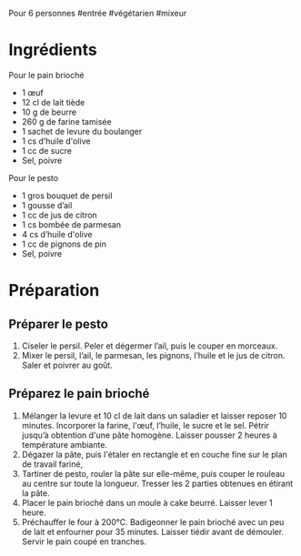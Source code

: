 Pour 6 personnes
#entrée #végétarien #mixeur 

# Ingrédients 

Pour le pain brioché
- 1 œuf
- 12 cl de lait tiède
- 10 g de beurre
- 260 g de farine tamisée
- 1 sachet de levure du boulanger
- 1 cs d’huile d'olive
- 1 cc de sucre
- Sel, poivre

Pour le pesto
- 1 gros bouquet de persil
- 1 gousse d’ail
- 1 cc de jus de citron
- 1 cs bombée de parmesan
- 4 cs d’huile d'olive
- 1 cc de pignons de pin
- Sel, poivre

# Préparation

## Préparer le pesto

1. Ciseler le persil. Peler et dégermer l’ail, puis le couper en morceaux.
2. Mixer le persil, l’ail, le parmesan, les pignons, l’huile et le jus de citron. Saler et poivrer au goût.
## Préparez le pain brioché

1. Mélanger la levure et 10 cl de lait dans un saladier et laisser reposer 10 minutes. Incorporer la farine, l'œuf, l’huile, le sucre et le sel. Pétrir jusqu’à obtention d'une pâte homogène. Laisser pousser 2 heures à température ambiante.
2. Dégazer la pâte, puis l'étaler en rectangle et en couche fine sur le plan de travail fariné, 
3. Tartiner de pesto, rouler la pâte sur elle-même, puis couper le rouleau au centre sur toute la longueur. Tresser les 2 parties obtenues en étirant la pâte.
4. Placer le pain brioché dans un moule à cake beurré. Laisser lever 1 heure.
5. Préchauffer le four à 200°C. Badigeonner le pain brioché avec un peu de lait et enfourner pour 35 minutes. Laisser tiédir avant de démouler. Servir le pain coupé en tranches.

  

